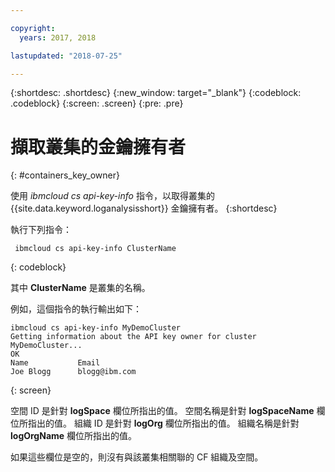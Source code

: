 ```yaml
---

copyright:
  years: 2017, 2018

lastupdated: "2018-07-25"

---
```


{:shortdesc: .shortdesc}
{:new_window: target="_blank"}
{:codeblock: .codeblock}
{:screen: .screen}
{:pre: .pre}


# 擷取叢集的金鑰擁有者
{: #containers_key_owner}

使用 *ibmcloud cs api-key-info* 指令，以取得叢集的 {{site.data.keyword.loganalysisshort}} 金鑰擁有者。
{:shortdesc}

執行下列指令：

```
 ibmcloud cs api-key-info ClusterName
```
{: codeblock}

其中 **ClusterName** 是叢集的名稱。


例如，這個指令的執行輸出如下：

```
ibmcloud cs api-key-info MyDemoCluster
Getting information about the API key owner for cluster MyDemoCluster...
OK
Name           Email   
Joe Blogg      blogg@ibm.com   
```
{: screen}

空間 ID 是針對 **logSpace** 欄位所指出的值。
空間名稱是針對 **logSpaceName** 欄位所指出的值。
組織 ID 是針對 **logOrg** 欄位所指出的值。
組織名稱是針對 **logOrgName** 欄位所指出的值。

如果這些欄位是空的，則沒有與該叢集相關聯的 CF 組織及空間。



